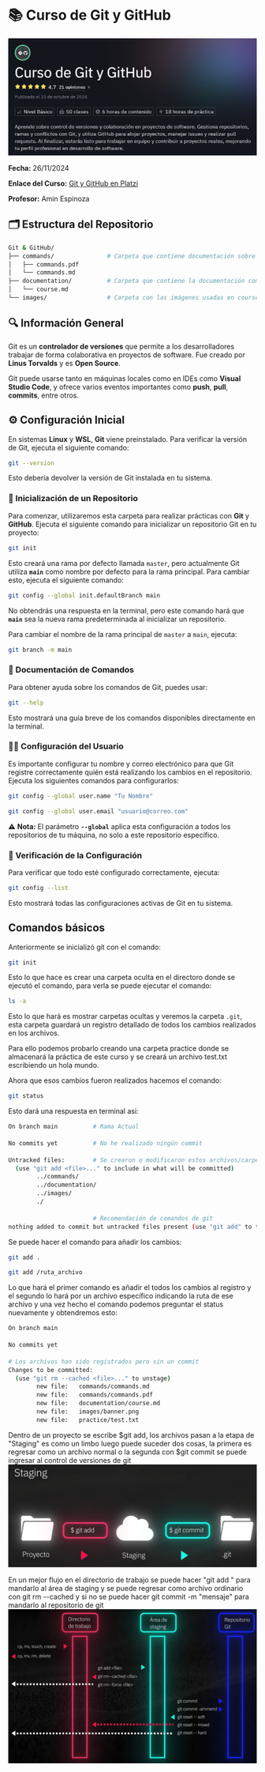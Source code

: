 # 📚 Curso de Git y GitHub

![Banner del Curso](../images/banner.png "Banner Curso Git y GitHub")

**Fecha:** 26/11/2024

**Enlace del Curso:** [Git y GitHub en Platzi](https://platzi.com/cursos/gitgithub/ "Enlace Curso Git y GitHub")

**Profesor:** Amin Espinoza

## 🗂 Estructura del Repositorio
```bash
Git & GitHub/
├── commands/               # Carpeta que contiene documentación sobre comandos de Git
│   ├── commands.pdf
│   └── commands.md
├── documentation/          # Carpeta que contiene la documentación completa del curso
│   └── course.md
└── images/                 # Carpeta con las imágenes usadas en course.md
```

## 🔍 Información General

Git es un **controlador de versiones** que permite a los desarrolladores trabajar de forma colaborativa en proyectos de software. Fue creado por **Linus Torvalds** y es **Open Source**.  

Git puede usarse tanto en máquinas locales como en IDEs como **Visual Studio Code**, y ofrece varios eventos importantes como **push**, **pull**, **commits**, entre otros.

## ⚙️ Configuración Inicial

En sistemas **Linux** y **WSL**, **Git** viene preinstalado. Para verificar la versión de Git, ejecuta el siguiente comando:

```bash
git --version
```

Esto debería devolver la versión de Git instalada en tu sistema.

### 🌱 Inicialización de un Repositorio

Para comenzar, utilizaremos esta carpeta para realizar prácticas con **Git** y **GitHub**. Ejecuta el siguiente comando para inicializar un repositorio Git en tu proyecto:

```bash
git init
```

Esto creará una rama por defecto llamada `master`, pero actualmente Git utiliza **`main`** como nombre por defecto para la rama principal. Para cambiar esto, ejecuta el siguiente comando:

```bash
git config --global init.defaultBranch main
```

No obtendrás una respuesta en la terminal, pero este comando hará que **`main`** sea la nueva rama predeterminada al inicializar un repositorio.

Para cambiar el nombre de la rama principal de `master` a `main`, ejecuta:

```bash
git branch -m main
```

### 📜 Documentación de Comandos

Para obtener ayuda sobre los comandos de Git, puedes usar:

```bash
git --help
```

Esto mostrará una guía breve de los comandos disponibles directamente en la terminal.

### 🧑‍💻 Configuración del Usuario

Es importante configurar tu nombre y correo electrónico para que Git registre correctamente quién está realizando los cambios en el repositorio. Ejecuta los siguientes comandos para configurarlos:

```bash
git config --global user.name "Tu Nombre"
```

```bash
git config --global user.email "usuario@correo.com"
```

⚠️ **Nota:** El parámetro **`--global`** aplica esta configuración a todos los repositorios de tu máquina, no solo a este repositorio específico.

### 🧐 Verificación de la Configuración

Para verificar que todo esté configurado correctamente, ejecuta:

```bash
git config --list
```

Esto mostrará todas las configuraciones activas de Git en tu sistema.

## Comandos básicos

Anteriormente se inicializó git con el comando:

```bash
git init
```

Esto lo que hace es crear una carpeta oculta en el directoro donde se ejecutó el comando, para verla se puede ejecutar el comando:

```bash
ls -a
```

Esto lo que hará es mostrar carpetas ocultas y veremos la carpeta `.git`, esta carpeta guardará un registro detallado de todos los cambios realizados en los archivos.

Para ello podemos probarlo creando una carpeta practice donde se almacenará la práctica de este curso y se creará un archivo test.txt escribiendo un hola mundo.

Ahora que esos cambios fueron realizados hacemos el comando:
```bash
git status
```

Esto dará una respuesta en terminal asi:
```bash
On branch main          # Rama Actual

No commits yet          # No he realizado ningún commit

Untracked files:        # Se crearon o modificaron estos archivos/carpetas
  (use "git add <file>..." to include in what will be committed)
        ../commands/
        ../documentation/
        ../images/
        ./

                        # Recomendación de comandos de git
nothing added to commit but untracked files present (use "git add" to track)
```

Se puede hacer el comando para añadir los cambios:
```bash
git add .
```
```bash
git add /ruta_archivo
```
Lo que hará el primer comando es añadir el todos los cambios al registro y el segundo lo hará por un archivo específico indicando la ruta de ese archivo y una vez hecho el comando podemos preguntar el status nuevamente y obtendremos esto:

```bash
On branch main

No commits yet

# Los archivos han sido registrados pero sin un commit
Changes to be committed:
  (use "git rm --cached <file>..." to unstage)
        new file:   commands/commands.md
        new file:   commands/commands.pdf
        new file:   documentation/course.md
        new file:   images/banner.png
        new file:   practice/test.txt
```

Dentro de un proyecto se escribe $git add, los archivos pasan a la etapa de "Staging" es como un limbo luego puede suceder dos cosas, la primera es regresar como un archivo normal o la segunda con $git commit se puede ingresar al control de versiones de git
![Staging](../images/staging.png "Staging")

En un mejor flujo en el directorio de trabajo se puede hacer "git add <file>" para mandarlo al área de staging y se puede regresar como archivo ordinario con git rm --cached <file> y si no se puede hacer git commit -m "mensaje" para mandarlo al repositorio de git
![Flow Git](../images/flow.png "Flow Git")

